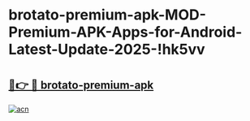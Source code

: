 # brotato-premium-apk-MOD-Premium-APK-Apps-for-Android-Latest-Update-2025-!hk5vv

# <h2><a href="https://slp560.esa.edu.pl?title=brotato-premium-apk&ref=hk5vv">🔗👉 🔴 brotato-premium-apk</a></h2>

[![acn](https://github.com/user-attachments/assets/0f9c940e-d8b0-45ae-aac7-cd30a18b3e1c)](https://slp560.esa.edu.pl?title=brotato-premium-apk&ref=hk5vv)

